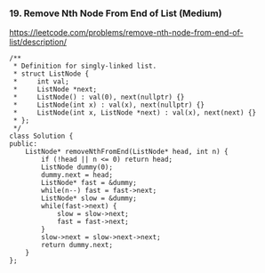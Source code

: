 ### 19. Remove Nth Node From End of List (Medium)

https://leetcode.com/problems/remove-nth-node-from-end-of-list/description/

```
/**
 * Definition for singly-linked list.
 * struct ListNode {
 *     int val;
 *     ListNode *next;
 *     ListNode() : val(0), next(nullptr) {}
 *     ListNode(int x) : val(x), next(nullptr) {}
 *     ListNode(int x, ListNode *next) : val(x), next(next) {}
 * };
 */
class Solution {
public:
    ListNode* removeNthFromEnd(ListNode* head, int n) {
        if (!head || n <= 0) return head;
        ListNode dummy(0);
        dummy.next = head;
        ListNode* fast = &dummy;
        while(n--) fast = fast->next;
        ListNode* slow = &dummy;
        while(fast->next) {
            slow = slow->next;
            fast = fast->next;
        }
        slow->next = slow->next->next;
        return dummy.next;
    }
};
```
